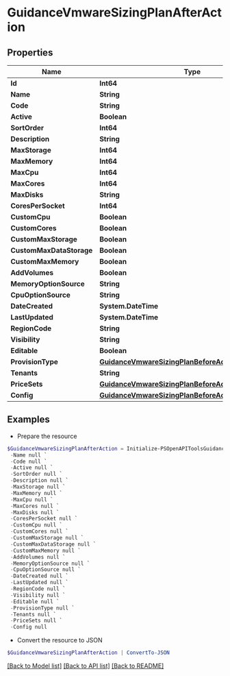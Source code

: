 # GuidanceVmwareSizingPlanAfterAction
## Properties

Name | Type | Description | Notes
------------ | ------------- | ------------- | -------------
**Id** | **Int64** |  | [optional] 
**Name** | **String** |  | [optional] 
**Code** | **String** |  | [optional] 
**Active** | **Boolean** |  | [optional] 
**SortOrder** | **Int64** |  | [optional] 
**Description** | **String** |  | [optional] 
**MaxStorage** | **Int64** |  | [optional] 
**MaxMemory** | **Int64** |  | [optional] 
**MaxCpu** | **Int64** |  | [optional] 
**MaxCores** | **Int64** |  | [optional] 
**MaxDisks** | **String** |  | [optional] 
**CoresPerSocket** | **Int64** |  | [optional] 
**CustomCpu** | **Boolean** |  | [optional] 
**CustomCores** | **Boolean** |  | [optional] 
**CustomMaxStorage** | **Boolean** |  | [optional] 
**CustomMaxDataStorage** | **Boolean** |  | [optional] 
**CustomMaxMemory** | **Boolean** |  | [optional] 
**AddVolumes** | **Boolean** |  | [optional] 
**MemoryOptionSource** | **String** |  | [optional] 
**CpuOptionSource** | **String** |  | [optional] 
**DateCreated** | **System.DateTime** |  | [optional] 
**LastUpdated** | **System.DateTime** |  | [optional] 
**RegionCode** | **String** |  | [optional] 
**Visibility** | **String** |  | [optional] 
**Editable** | **Boolean** |  | [optional] 
**ProvisionType** | [**GuidanceVmwareSizingPlanBeforeActionProvisionType**](GuidanceVmwareSizingPlanBeforeActionProvisionType.md) |  | [optional] 
**Tenants** | **String** |  | [optional] 
**PriceSets** | [**GuidanceVmwareSizingPlanBeforeActionPriceSets[]**](GuidanceVmwareSizingPlanBeforeActionPriceSets.md) |  | [optional] 
**Config** | [**GuidanceVmwareSizingPlanBeforeActionConfig**](GuidanceVmwareSizingPlanBeforeActionConfig.md) |  | [optional] 

## Examples

- Prepare the resource
```powershell
$GuidanceVmwareSizingPlanAfterAction = Initialize-PSOpenAPIToolsGuidanceVmwareSizingPlanAfterAction  -Id null `
 -Name null `
 -Code null `
 -Active null `
 -SortOrder null `
 -Description null `
 -MaxStorage null `
 -MaxMemory null `
 -MaxCpu null `
 -MaxCores null `
 -MaxDisks null `
 -CoresPerSocket null `
 -CustomCpu null `
 -CustomCores null `
 -CustomMaxStorage null `
 -CustomMaxDataStorage null `
 -CustomMaxMemory null `
 -AddVolumes null `
 -MemoryOptionSource null `
 -CpuOptionSource null `
 -DateCreated null `
 -LastUpdated null `
 -RegionCode null `
 -Visibility null `
 -Editable null `
 -ProvisionType null `
 -Tenants null `
 -PriceSets null `
 -Config null
```

- Convert the resource to JSON
```powershell
$GuidanceVmwareSizingPlanAfterAction | ConvertTo-JSON
```

[[Back to Model list]](../README.md#documentation-for-models) [[Back to API list]](../README.md#documentation-for-api-endpoints) [[Back to README]](../README.md)

